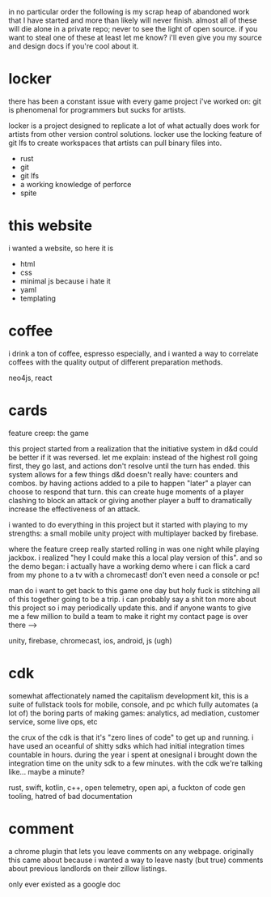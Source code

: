 in no particular order the following is my scrap heap of abandoned work that I have started and more than likely will
never finish. almost all of these will die alone in a private repo; never to see the light of open source. if you want
to steal one of these at least let me know? i'll even give you my source and design docs if you're cool about it.

# locker

there has been a constant issue with every game project i've worked on: git is phenomenal for programmers but sucks for
artists.

locker is a project designed to replicate a lot of what actually does work for artists from other version control
solutions. locker use the locking feature of git lfs to create workspaces that artists can pull binary files into.

- rust
- git
- git lfs
- a working knowledge of perforce
- spite

# this website

i wanted a website, so here it is

- html
- css
- minimal js because i hate it
- yaml
- templating

# coffee

i drink a ton of coffee, espresso especially, and i wanted a way to correlate coffees with the quality output of
different preparation methods.

neo4js, react

# cards

feature creep: the game

this project started from a realization that the initiative system in d&d could be better if it was reversed. let me
explain: instead of the highest roll going first, they go last, and actions don't resolve until the turn has ended. this
system allows for a few things d&d doesn't really have: counters and combos. by having actions added to a pile to
happen "later" a player can choose to respond that turn. this can create huge moments of a player clashing to block an
attack or giving another player a buff to dramatically increase the effectiveness of an attack.

i wanted to do everything in this project but it started with playing to my strengths: a small mobile unity project with
multiplayer backed by firebase.

where the feature creep really started rolling in was one night while playing jackbox. i realized "hey I could make this
a local play version of this". and so the demo began: i actually have a working demo where i can flick a card from my
phone to a tv with a chromecast! don't even need a console or pc!

man do i want to get back to this game one day but holy fuck is stitching all of this together going to be a trip. i can
probably say a shit ton more about this project so i may periodically update this. and if anyone wants to give me a few
million to build a team to make it right my contact page is over there -->

unity, firebase, chromecast, ios, android, js (ugh)

# cdk

somewhat affectionately named the capitalism development kit, this is a suite of fullstack tools for mobile, console,
and pc which fully automates (a lot of) the boring parts of making games: analytics, ad mediation, customer service,
some live ops, etc

the crux of the cdk is that it's "zero lines of code" to get up and running. i have used an oceanful of shitty sdks
which had initial integration times countable in hours. during the year i spent at onesignal i brought down the
integration time on the unity sdk to a few minutes. with the cdk we're talking like... maybe a minute?

rust, swift, kotlin, c++, open telemetry, open api, a fuckton of code gen tooling, hatred of bad documentation

# comment

a chrome plugin that lets you leave comments on any webpage. originally this came about because i wanted a way to leave
nasty (but true) comments about previous landlords on their zillow listings.

only ever existed as a google doc